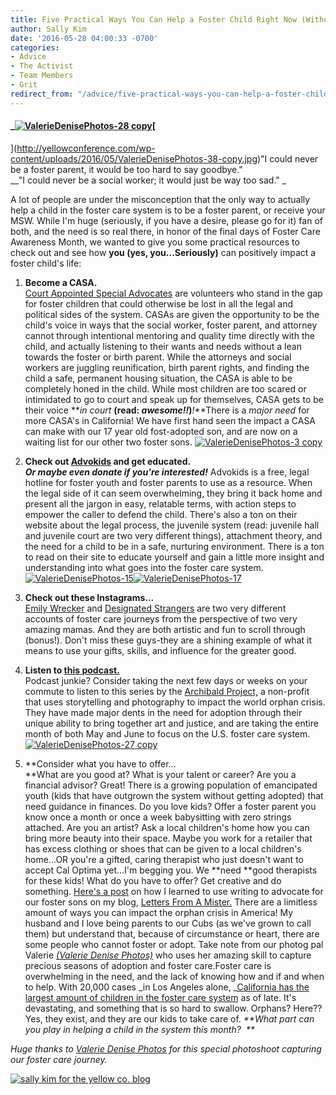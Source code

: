 ```yaml
---
title: Five Practical Ways You Can Help a Foster Child Right Now (Without Becoming a Foster Parent or Social Worker)
author: Sally Kim
date: '2016-05-28 04:00:33 -0700'
categories:
- Advice
- The Activist
- Team Members
- Grit
redirect_from: "/advice/five-practical-ways-you-can-help-a-foster-child-right-now-without-becoming-a-foster-parent-or-social-worker/"
---
```


#### _[![ValerieDenisePhotos-28 copy](http://yellowconference.com/wp-content/uploads/2016/05/ValerieDenisePhotos-28-copy.jpg)](http://yellowconference.com/wp-content/uploads/2016/05/ValerieDenisePhotos-28-copy.jpg)[  
](http://yellowconference.com/wp-content/uploads/2016/05/ValerieDenisePhotos-38-copy.jpg)"I could never be a foster parent, it would be too hard to say goodbye."  
__"I could never be a social worker; it would just be way too sad." _

A lot of people are under the misconception that the only way to actually help a child in the foster care system is to be a foster parent, or receive your MSW. While I'm huge (seriously, if you have a desire, please go for it) fan of both, and the need is so real there, in honor of the final days of Foster Care Awareness Month, we wanted to give you some practical resources to check out and see how **you (yes, you...Seriously)** can positively impact a foster child's life:

1.  **Become a CASA.**  
    [Court Appointed Special Advocates](http://www.casaforchildren.org/site/c.mtJSJ7MPIsE/b.5301303/k.6FB1/About_Us__CASA_for_Children.htm) are volunteers who stand in the gap for foster children that could otherwise be lost in all the legal and political sides of the system. CASAs are given the opportunity to be the child's voice in ways that the social worker, foster parent, and attorney cannot through intentional mentoring and quality time directly with the child, and actually listening to their wants and needs without a lean towards the foster or birth parent. While the attorneys and social workers are juggling reunification, birth parent rights, and finding the child a safe, permanent housing situation, the CASA is able to be completely honed in the child. While most children are too scared or intimidated to go to court and speak up for themselves, CASA gets to be their voice **_in court_ **(read: _awesome!!_)**_!_**There is a _major need_ for more CASA's in California! We have first hand seen the impact a CASA can make with our 17 year old fost-adopted son, and are now on a waiting list for our other two foster sons. [![ValerieDenisePhotos-3 copy](http://yellowconference.com/wp-content/uploads/2016/05/ValerieDenisePhotos-3-copy.jpg)](http://yellowconference.com/wp-content/uploads/2016/05/ValerieDenisePhotos-3-copy.jpg)

3.  **Check out [Advokids](http://www.advokids.org/) and get educated.**  
    _**Or maybe even donate if you're interested!**_ Advokids is a free, legal hotline for foster youth and foster parents to use as a resource. When the legal side of it can seem overwhelming, they bring it back home and present all the jargon in easy, relatable terms, with action steps to empower the caller to defend the child. There's also a ton on their website about the legal process, the juvenile system (read: juvenile hall and juvenile court are two very different things), attachment theory, and the need for a child to be in a safe, nurturing environment. There is a ton to read on their site to educate yourself and gain a little more insight and understanding into what goes into the foster care system. [![ValerieDenisePhotos-15](http://yellowconference.com/wp-content/uploads/2016/05/ValerieDenisePhotos-15.jpg)](http://yellowconference.com/wp-content/uploads/2016/05/ValerieDenisePhotos-15.jpg)[![ValerieDenisePhotos-17](http://yellowconference.com/wp-content/uploads/2016/05/ValerieDenisePhotos-17.jpg)](http://yellowconference.com/wp-content/uploads/2016/05/ValerieDenisePhotos-17.jpg)

5.  **Check out these Instagrams...**  
    [Emily Wrecker](https://www.instagram.com/emilywrecker/?hl=en) and [Designated Strangers](https://www.instagram.com/designatedstrangers/) are two very different accounts of foster care journeys from the perspective of two very amazing mamas. And they are both artistic and fun to scroll through (bonus!). Don't miss these guys-they are a shining example of what it means to use your gifts, skills, and influence for the greater good.

7.  **Listen to [this podcast.](http://www.thearchibaldproject.com/podcast/)**  
    Podcast junkie? Consider taking the next few days or weeks on your commute to listen to this series by the [Archibald Project,](http://www.thearchibaldproject.com/start-here-1/) a non-profit that uses storytelling and photography to impact the world orphan crisis. They have made major dents in the need for adoption through their unique ability to bring together art and justice, and are taking the entire month of both May and June to focus on the U.S. foster care system.  [![ValerieDenisePhotos-27 copy](http://yellowconference.com/wp-content/uploads/2016/05/ValerieDenisePhotos-27-copy.jpg)](http://yellowconference.com/wp-content/uploads/2016/05/ValerieDenisePhotos-27-copy.jpg)

9.  **Consider what you have to offer...  
    **What are you good at? What is your talent or career? Are you a financial advisor? Great! There is a growing population of emancipated youth (kids that have outgrown the system without getting adopted) that need guidance in finances. Do you love kids? Offer a foster parent you know once a month or once a week babysitting with zero strings attached. Are you an artist? Ask a local children's home how you can bring more beauty into their space. Maybe you work for a retailer that has excess clothing or shoes that can be given to a local children's home...OR you're a gifted, caring therapist who just doesn't want to accept Cal Optima yet...I'm begging you. We **need **good therapists for these kids! What do you have to offer? Get creative and do something. [Here's a post](http://yellowconference.com/2015/12/08/refinenotdefine/) on how I learned to use writing to advocate for our foster sons on my blog, [Letters From A Mister.](http://lettersfromamister.tumblr.com/) There are a limitless amount of ways you can impact the orphan crisis in America! My husband and I love being parents to our Cubs (as we've grown to call them) but understand that, because of circumstance or heart, there are some people who cannot foster or adopt. Take note from our photog pal Valerie _[(Valerie Denise Photos)](https://www.instagram.com/valeriedenisephotos/)_ who uses her amazing skill to capture precious seasons of adoption and foster care.Foster care is overwhelming in the need, and the lack of knowing how and if and when to help. With 20,000 cases _in Los Angeles alone, _[California has the largest amount of children in the foster care system](http://kidsdata.org/topic/20/fostercare/table#fmt=16&loc=2,127,347,1763,331,348,336,171,321,345,357,332,324,369,358,362,360,337,327,364,356,217,353,328,354,323,352,320,339,334,365,343,330,367,344,355,366,368,265,349,361,4,273,59,370,326,333,322,341,338,350,342,329,325,359,351,363,340,335&tf=79&sortColumnId=0&sortType=asc) as of late. It's devastating, and something that is so hard to swallow. Orphans? Here?? Yes, they exist, and they are our kids to take care of. _**What part can you play in helping a child in the system this month?  **_

_Huge thanks to [Valerie Denise Photos](http://www.valeriedenisephotos.com/) for this special photoshoot capturing our foster care journey._

[![sally kim for the yellow co. blog](http://yellowconference.com/wp-content/uploads/2015/12/sallykim.jpg)](http://lettersfromamister.tumblr.com/)
